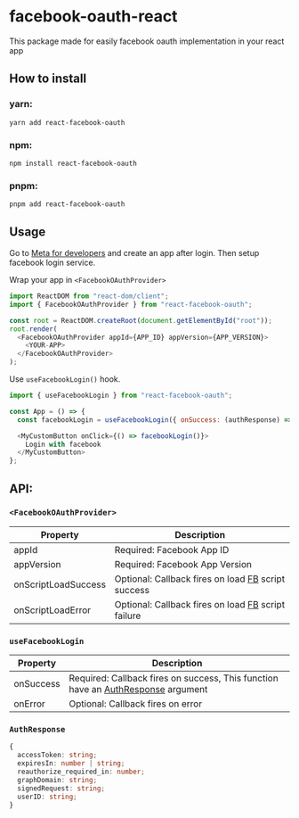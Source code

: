 # facebook-oauth-react

This package made for easily facebook oauth implementation in your react app

## How to install

### yarn:

    yarn add react-facebook-oauth

### npm:

    npm install react-facebook-oauth

### pnpm:

    pnpm add react-facebook-oauth

## Usage

Go to [Meta for developers](https://developers.facebook.com) and create an app after login.
Then setup facebook login service.

Wrap your app in `<FacebookOAuthProvider>`
```js
import ReactDOM from "react-dom/client";
import { FacebookOAuthProvider } from "react-facebook-oauth";

const root = ReactDOM.createRoot(document.getElementById("root"));
root.render(
  <FacebookOAuthProvider appId={APP_ID} appVersion={APP_VERSION}>
    <YOUR-APP>
  </FacebookOAuthProvider>
);
```

Use `useFacebookLogin()` hook.
```js
import { useFacebookLogin } from "react-facebook-oauth";

const App = () => {
  const facebookLogin = useFacebookLogin({ onSuccess: (authResponse) => console.log(authresponse) });

  <MyCustomButton onClick={() => facebookLogin()}>
    Login with facebook
  </MyCustomButton>
};
```

## API:

### `<FacebookOAuthProvider>`

|Property|Description|
|--------|-----------|
|appId|Required: Facebook App ID|
|appVersion|Required: Facebook App Version|
|onScriptLoadSuccess|Optional: Callback fires on load [FB](https://connect.facebook.net/en_US/sdk.js) script success|
|onScriptLoadError|Optional: Callback fires on load [FB](https://connect.facebook.net/en_US/sdk.js) script failure|

### `useFacebookLogin`

|Property|Description|
|--------|-----------|
|onSuccess|Required: Callback fires on success, This function have an [AuthResponse](#AuthResponse) argument|
|onError|Optional: Callback fires on error|

### `AuthResponse`
```ts
{
  accessToken: string;
  expiresIn: number | string;
  reauthorize_required_in: number;
  graphDomain: string;
  signedRequest: string;
  userID: string;
}
```
